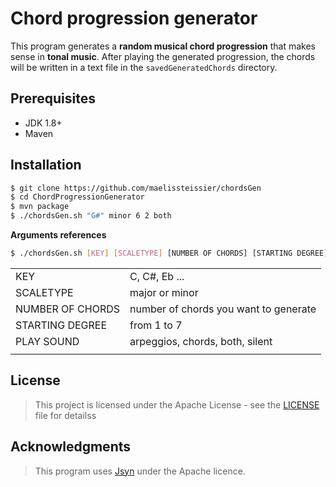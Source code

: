 # Chord progression generator
This program generates a **random musical chord progression** that makes sense in **tonal music**. After playing the generated progression, the chords will be written in a text file in the `savedGeneratedChords` directory.

## Prerequisites

- JDK 1.8+
- Maven

## Installation

```sh
$ git clone https://github.com/maelissteissier/chordsGen
$ cd ChordProgressionGenerator
$ mvn package
$ ./chordsGen.sh "G#" minor 6 2 both
```

**Arguments references**
```sh
$ ./chordsGen.sh [KEY] [SCALETYPE] [NUMBER OF CHORDS] [STARTING DEGREE] [PLAY SOUND]
```

|               |                       |
|:-------------------|:------------------------------------ |  
|KEY                 | C, C#, Eb ...                        |  
|SCALETYPE           | major or minor                       |
|NUMBER OF CHORDS    | number of chords you want to generate|  
|STARTING DEGREE     | from 1 to 7                          |  
|PLAY SOUND          | arpeggios, chords, both, silent      |  
|                    |                                      | 

 
## License

> This project is licensed under the Apache License - see the [LICENSE](LICENSE) file for detailss

## Acknowledgments

> This program uses [Jsyn](https://github.com/philburk/jsyn) under the Apache licence.
